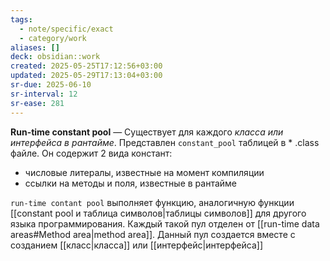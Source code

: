 ```yaml
---
tags:
  - note/specific/exact
  - category/work
aliases: []
deck: obsidian::work
created: 2025-05-25T17:12:56+03:00
updated: 2025-05-29T17:13:04+03:00
sr-due: 2025-06-10
sr-interval: 12
sr-ease: 281
---
```


**Run-time constant pool**
—
Существует для каждого *класса или интерфейса в рантайме*. Представлен `constant_pool` таблицей в * .class файле. Он содержит 2 вида констант:
- числовые литералы, известные на момент компиляции
- ссылки на методы и поля, известные в рантайме

`run-time contant pool` выполняет функцию, аналогичную функции [[constant pool и таблица символов|таблицы символов]] для другого языка программирования. Каждый такой пул отделен от [[run-time data areas#Method area|method area]]. Данный пул создается вместе с созданием [[класс|класса]] или [[интерфейс|интерфейса]]
